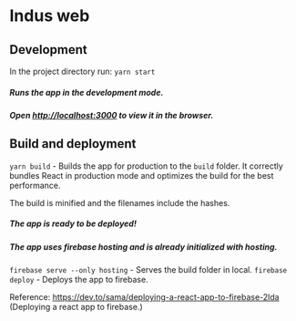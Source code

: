 # Indus web

## Development

In the project directory run: `yarn start`

##### Runs the app in the development mode.

##### Open [http://localhost:3000](http://localhost:3000) to view it in the browser.

## Build and deployment

`yarn build` -
Builds the app for production to the `build` folder.
It correctly bundles React in production mode and optimizes the build for the best performance.

The build is minified and the filenames include the hashes.
##### The app is ready to be deployed!

##### The app uses firebase hosting and is already initialized with hosting.

`firebase serve --only hosting` - Serves the build folder in local.
`firebase deploy` - Deploys the app to firebase.

Reference: https://dev.to/sama/deploying-a-react-app-to-firebase-2lda (Deploying a react app to firebase.)
